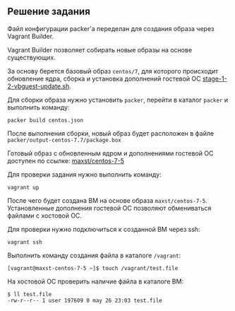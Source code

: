 ## Решение задания

Файл конфигурации packer'а переделан для создания образа через Vagrant Builder.

Vagrant Builder позволяет собирать новые образы на основе существующих.

За основу берется базовый образ `centos/7`, для которого происходит обновление ядра, сборка и установка дополнений гостевой ОС [stage-1-2-vbguest-update.sh](./packer/scripts/stage-1-2-vbguest-update.sh). 

Для сборки образа нужно установить `packer`, перейти в каталог `packer` и выполнить команду:

```
packer build centos.json
```

После выполнения сборки, новый образ будет расположен в файле `packer/output-centos-7.7/package.box`

Готовый образ с обновленным ядром и дополнениями гостевой ОС доступен по ссылке: [maxst/centos-7-5](https://app.vagrantup.com/maxst/boxes/centos-7-5)

Для проверки задания нужно выполнить команду:

```
vagrant up
```

После чего будет создана ВМ на основе образа `maxst/centos-7-5`.
Установленные дополнения гостевой ОС позволяют обмениваться файлами с хостовой ОС.

Для проверки нужно подключиться к созданной ВМ через ssh:

```
vagrant ssh
```

Выполнить команду создания файла в каталоге `/vagrant`:

```
[vagrant@maxst-centos-7-5 ~]$ touch /vagrant/test.file
```

На хостовой ОС проверить наличие файла в каталоге ВМ:

```
$ ll test.file
-rw-r--r-- 1 user 197609 0 may 26 23:03 test.file
```